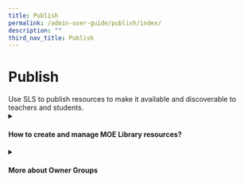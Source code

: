 ```yaml
---
title: Publish
permalink: /admin-user-guide/publish/index/
description: ""
third_nav_title: Publish
---
```

<h1>Publish</h1>
Use SLS to publish resources to make it available and discoverable to teachers and students.

<details>
 <summary><h4>How to create and manage MOE Library resources?</h4></summary>

<ul>
  <li><a target="_blank" href="/login-troubleshooting/authentication/log-in-with-mims-teacher/">1. Create MOE Library Resources (Enhanced)</a></li>
  <li><a target="_blank" href="/login-troubleshooting/authentication/reset-sls-password-teacher/">2. Manage Lessons</a></li>
  <li><a target="_blank" href="/login-troubleshooting/authentication/password-reset-email/">3. Manage Media</a></li>
</ul>
</details>
	
<details><summary><h4>More about Owner Groups</h4></summary>
	
<ul>
  <li><a href="/login-troubleshooting/authentication/login-with-mims-student/" target="_blank">Generate CCPM Reports (New)</a></li>
  <li><a href="/login-troubleshooting/authentication/reset-sls-password-student/" target="_blank">Manage Owner Groups</a></li>
  <li><a href="/login-troubleshooting/authentication/forgot-sls-username/" target="_blank">Manage Content Maps</a></li>
</ul>
</details>